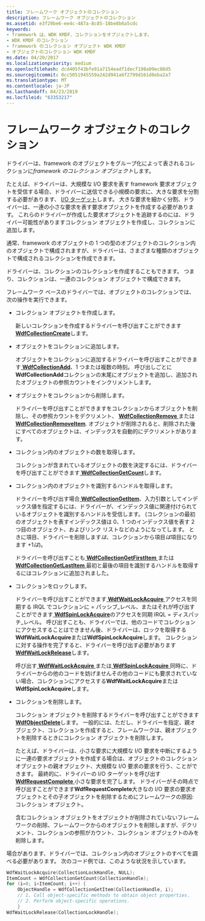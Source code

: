 ```yaml
---
title: フレームワーク オブジェクトのコレクション
description: フレームワーク オブジェクトのコレクション
ms.assetid: e3f29be6-ee4c-487a-8c85-18be8b6a5cdc
keywords:
- framework は、WDK KMDF、コレクションをオブジェクトします。
- WDK KMDF のコレクション
- framework のコレクション オブジェクト WDK KMDF
- オブジェクトのコレクション WDK KMDF
ms.date: 04/20/2017
ms.localizationpriority: medium
ms.openlocfilehash: dcd405f43bfe91a7154eadf1decf198a09ec88d5
ms.sourcegitcommit: 0cc5051945559a242d941a6f2799d161d8eba2a7
ms.translationtype: MT
ms.contentlocale: ja-JP
ms.lasthandoff: 04/23/2019
ms.locfileid: "63353217"
---
```

# <a name="framework-object-collections"></a>フレームワーク オブジェクトのコレクション





ドライバーは、framework のオブジェクトをグループ化によって表されるコレクションに*framework のコレクション オブジェクト*します。

たとえば、ドライバーは、大規模な I/O 要求を表す framework 要求オブジェクトを受信する場合、ドライバーに送信できる小規模の要求に、大きな要求を分割する必要があります、 [I/O ターゲット](using-i-o-targets.md)します。 大きな要求を細かく分割、ドライバーは、一連の小さな要求を表す要求オブジェクトを作成する必要があります。 これらのドライバーが作成した要求オブジェクトを追跡するのには、ドライバー可能性がありますコレクション オブジェクトを作成し、コレクションに追加します。

通常、framework のオブジェクトの 1 つの型のオブジェクトのコレクション内のオブジェクトで構成されますが、ドライバーは、さまざまな種類のオブジェクトで構成されるコレクションを作成できます。

ドライバーは、コレクションのコレクションを作成することもできます。 つまり、コレクションは、一連のコレクション オブジェクトで構成できます。

フレームワーク ベースのドライバーでは、オブジェクトのコレクションでは、次の操作を実行できます。

-   コレクション オブジェクトを作成します。

    新しいコレクションを作成するドライバーを呼び出すことができます[ **WdfCollectionCreate**](https://msdn.microsoft.com/library/windows/hardware/ff545747)します。

-   オブジェクトをコレクションに追加します。

    オブジェクトをコレクションに追加するドライバーを呼び出すことができます[ **WdfCollectionAdd**](https://msdn.microsoft.com/library/windows/hardware/ff545732)、1 つまたは複数の時刻。 呼び出しごとに**WdfCollectionAdd**コレクションの末尾にオブジェクトを追加し、追加されたオブジェクトの参照カウントをインクリメントします。

-   オブジェクトをコレクションから削除します。

    ドライバーを呼び出すことができますをコレクションからオブジェクトを削除し、その参照カウントをデクリメント、 [ **WdfCollectionRemove** ](https://msdn.microsoft.com/library/windows/hardware/ff545784)または[ **WdfCollectionRemoveItem**](https://msdn.microsoft.com/library/windows/hardware/ff545792). オブジェクトが削除されると、削除された後にすべてのオブジェクトは、インデックスを自動的にデクリメントがあります。

-   コレクション内のオブジェクトの数を取得します。

    コレクションが含まれているオブジェクトの数を決定するには、ドライバーを呼び出すことができます[ **WdfCollectionGetCount**](https://msdn.microsoft.com/library/windows/hardware/ff545759)します。

-   コレクション内のオブジェクトを識別するハンドルを取得します。

    ドライバーを呼び出す場合[ **WdfCollectionGetItem**](https://msdn.microsoft.com/library/windows/hardware/ff545770)、入力引数としてインデックス値を指定するには、ドライバーが、インデックス値に関連付けられているオブジェクトを識別するハンドルを受信します。 (コレクションの最初のオブジェクトを表すインデックス値は 0、1 つのインデックス値を表す 2 つ目のオブジェクト、およびリンク リストなどのようになってします。 ときに項目、ドライバーを削除します*は*、コレクションから項目*は*項目になります +1*は*)。

    ドライバーを呼び出すことも[ **WdfCollectionGetFirstItem** ](https://msdn.microsoft.com/library/windows/hardware/ff545763)または[ **WdfCollectionGetLastItem** ](https://msdn.microsoft.com/library/windows/hardware/ff545775)最初と最後の項目を識別するハンドルを取得するにはコレクションに追加されました。

-   コレクションをロックします。

    ドライバーを呼び出すことができます[ **WdfWaitLockAcquire** ](https://msdn.microsoft.com/library/windows/hardware/ff551168)アクセスを同期する IRQL でコレクションに = パッシブ\_レベル、またはそれが呼び出すことができます[ **WdfSpinLockAcquire**](https://msdn.microsoft.com/library/windows/hardware/ff550040)のアクセスを同期 IRQL = ディスパッチ\_レベル。 呼び出すことも、ドライバーでは、他のコードでコレクションにアクセスすることはできません後、ドライバーは、ロックを取得する**WdfWaitLockAcquire**または**WdfSpinLockAcquire**します。 コレクションに対する操作を完了すると、ドライバーを呼び出す必要があります[ **WdfWaitLockRelease**](https://msdn.microsoft.com/library/windows/hardware/ff551173)します。

    呼び出す[ **WdfWaitLockAcquire** ](https://msdn.microsoft.com/library/windows/hardware/ff551168)または[ **WdfSpinLockAcquire** ](https://msdn.microsoft.com/library/windows/hardware/ff550040)同時に、ドライバーからの他のコードを妨げませんその他のコードにも要求されていない場合、コレクションにアクセスする**WdfWaitLockAcquire**または**WdfSpinLockAcquire**します。

-   コレクションを削除します。

    コレクション オブジェクトを削除するドライバーを呼び出すことができます[ **WdfObjectDelete**](https://msdn.microsoft.com/library/windows/hardware/ff548734)します。 一般的には、ただし、ドライバーを指定、親オブジェクト、コレクションを作成すると、フレームワークは、親オブジェクトを削除するときにコレクション オブジェクトを削除します。

    たとえば、ドライバーは、小さな要求に大規模な I/O 要求を中断にするように一連の要求オブジェクトを作成する場合は、オブジェクトのコレクション オブジェクトの親オブジェクト、大規模な I/O 要求の要求を行う、ことができます。 最終的に、ドライバーの I/O ターゲットを呼び出す[ **WdfRequestComplete** ](https://msdn.microsoft.com/library/windows/hardware/ff549945)小さな要求を完了します。 ドライバーがその時点で呼び出すことができます**WdfRequestComplete**大きなの I/O 要求の要求オブジェクトとその子オブジェクトを削除するためにフレームワークの原因: コレクション オブジェクト。

    含むコレクション オブジェクトをオブジェクトが削除されていないフレームワークの削除、フレームワークからのオブジェクトを削除しますが、デクリメント、コレクションの参照がカウント、コレクション オブジェクトのみを削除します。

場合があります、ドライバーでは、コレクション内のオブジェクトのすべてを調べる必要があります。 次のコード例では、このような状況を示しています。

```cpp
WdfWaitLockAcquire(CollectionLockHandle, NULL);
ItemCount = WdfCollectionGetCount(CollectionHandle);
for (i=0; i<ItemCount; i++) {
    ObjectHandle = WdfCollectionGetItem(CollectionHandle, i);
    // 1. Call object-specific methods to obtain object properties.
    // 2. Perform object-specific operations.
    }
WdfWaitLockRelease(CollectionLockHandle);
```

 

 





